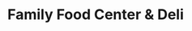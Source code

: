 ---
title: "Family Food Center & Deli"
url: /camden/family-food-center-and-deli/
shop: convenience
---